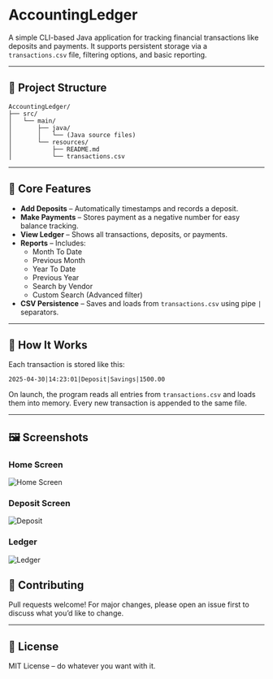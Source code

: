 # AccountingLedger

A simple CLI-based Java application for tracking financial transactions like deposits and payments. It supports persistent storage via a `transactions.csv` file, filtering options, and basic reporting.

---

## 📁 Project Structure

```
AccountingLedger/
├── src/
│   └── main/
│       ├── java/
│       │   └── (Java source files)
│       └── resources/
│           ├── README.md
│           └── transactions.csv
```

---

## 🧠 Core Features

- **Add Deposits** – Automatically timestamps and records a deposit.
- **Make Payments** – Stores payment as a negative number for easy balance tracking.
- **View Ledger** – Shows all transactions, deposits, or payments.
- **Reports** – Includes:
  - Month To Date
  - Previous Month
  - Year To Date
  - Previous Year
  - Search by Vendor
  - Custom Search (Advanced filter)
- **CSV Persistence** – Saves and loads from `transactions.csv` using pipe `|` separators.

---

## 🚀 How It Works

Each transaction is stored like this:

```
2025-04-30|14:23:01|Deposit|Savings|1500.00
```

On launch, the program reads all entries from `transactions.csv` and loads them into memory. Every new transaction is appended to the same file.

---

## 🖼 Screenshots

### Home Screen
![Home Screen](images/home-screen.png)

### Deposit Screen
![Deposit](images/deposit-screen.png)

### Ledger
![Ledger](images/ledger-screen.png)


## 🤝 Contributing

Pull requests welcome! For major changes, please open an issue first to discuss what you’d like to change.

---

## 📜 License

MIT License – do whatever you want with it.
